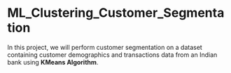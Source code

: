 # ML_Clustering_Customer_Segmentation
In this project, we will perform customer segmentation on a dataset containing customer demographics and transactions data from an Indian bank using **KMeans Algorithm**.
